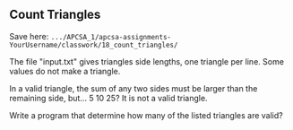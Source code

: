 ## Count Triangles

Save here: ```.../APCSA_1/apcsa-assignments-YourUsername/classwork/18_count_triangles/```

The file "input.txt" gives triangles side lengths, one triangle per line. Some values do not make a triangle.

In a valid triangle, the sum of any two sides must be larger than the remaining side, but... 5 10 25? It is not a valid triangle.

Write a program that determine how many of the listed triangles are valid?

